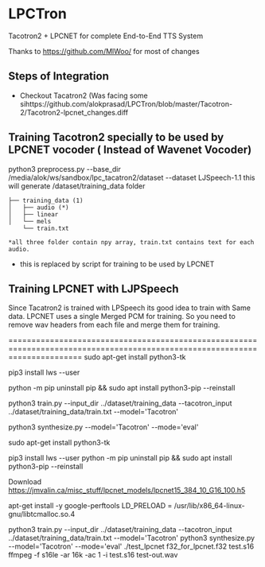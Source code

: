 # LPCTron
Tacotron2 + LPCNET for complete End-to-End TTS System

Thanks to https://github.com/MlWoo/ for most of changes

## Steps of Integration

* Checkout Tacatron2 (Was facing some sihttps://github.com/alokprasad/LPCTron/blob/master/Tacotron-2/Tacotron2-lpcnet_changes.diff



## Training Tacotron2 specially to be used by LPCNET vocoder ( Instead of Wavenet Vocoder)

python3 preprocess.py --base_dir /media/alok/ws/sandbox/lpc_tacatron2/dataset --dataset LJSpeech-1.1
this will generate /dataset/training_data folder 
```
├── training_data (1)
│   ├── audio (*)
│   ├── linear
│   └── mels
    └── train.txt

*all three folder contain npy array, train.txt contains text for each audio.
```
* this is replaced by script for training to be used by LPCNET

## Training LPCNET with LJPSpeech
Since Tacatron2 is trained with LPSpeech its good idea to train with Same data. LPCNET uses a single Merged PCM 
for training. So you need to remove wav headers from each file and merge them for training.






============================================================================================================================
sudo apt-get install python3-tk 

pip3 install lws --user

python -m pip uninstall pip && sudo apt install python3-pip --reinstall


python3 train.py --input_dir ../dataset/training_data --tacotron_input ../dataset/training_data/train.txt --model='Tacotron'

python3 synthesize.py --model='Tacotron' --mode='eval'


sudo apt-get install python3-tk 

pip3 install lws --user
python -m pip uninstall pip && sudo apt install python3-pip --reinstall

Download
https://jmvalin.ca/misc_stuff/lpcnet_models/lpcnet15_384_10_G16_100.h5

apt-get install -y google-perftools
LD_PRELOAD = /usr/lib/x86_64-linux-gnu/libtcmalloc.so.4

python3 train.py --input_dir ../dataset/training_data --tacotron_input ../dataset/training_data/train.txt --model='Tacotron'
python3 synthesize.py --model='Tacotron' --mode='eval'
./test_lpcnet f32_for_lpcnet.f32 test.s16
ffmpeg -f s16le -ar 16k -ac 1 -i test.s16 test-out.wav



